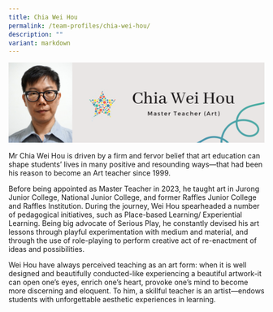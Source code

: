 ```yaml
---
title: Chia Wei Hou
permalink: /team-profiles/chia-wei-hou/
description: ""
variant: markdown
---
```

![](/images/Profile%20Pictures/9.png)

Mr Chia Wei Hou is driven by a firm and fervor belief that art education can shape students’ lives in many positive and resounding ways—that had been his reason to become an Art teacher since 1999.

Before being appointed as Master Teacher in 2023, he taught art in Jurong Junior College, National Junior College, and former Raffles Junior College and Raffles Institution. During the journey, Wei Hou spearheaded a number of pedagogical initiatives, such as Place-based Learning/ Experiential Learning. Being big advocate of Serious Play, he constantly devised his art lessons through playful experimentation with medium and material, and through the use of role-playing to perform creative act of re-enactment of ideas and possibilities.

Wei Hou have always perceived teaching as an art form: when it is well designed and beautifully conducted-like experiencing a beautiful artwork-it can open one’s eyes, enrich one’s heart, provoke one’s mind to become more discerning and eloquent. To him, a skillful teacher is an artist—endows students with unforgettable aesthetic experiences in learning.